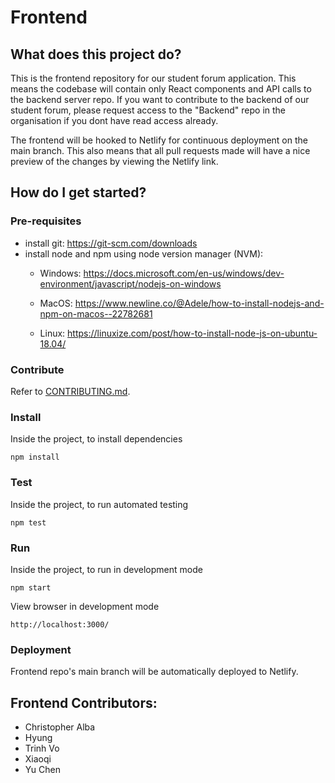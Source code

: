 # Frontend
## What does this project do?
This is the frontend repository for our student forum application. This means the codebase will contain only React components and API calls to the backend server repo. If you want to contribute to the backend of our student forum, please request access to the "Backend" repo in the organisation if you dont have read access already.

The frontend will be hooked to Netlify for continuous deployment on the main branch. This also means that all pull requests made will have a nice preview of the changes by viewing the Netlify link.

## How do I get started?

### Pre-requisites
- install git: https://git-scm.com/downloads
- install node and npm using node version manager (NVM): 
    * Windows: https://docs.microsoft.com/en-us/windows/dev-environment/javascript/nodejs-on-windows

    * MacOS: https://www.newline.co/@Adele/how-to-install-nodejs-and-npm-on-macos--22782681

    * Linux: https://linuxize.com/post/how-to-install-node-js-on-ubuntu-18.04/

### Contribute
Refer to [CONTRIBUTING.md](../../contribution-guidelines/.github/CONTRIBUTING.md).

### Install
Inside the project, to install dependencies

```npm install```

### Test
Inside the project, to run automated testing

```npm test```

### Run
Inside the project, to run in development mode

```npm start``` 

View browser in development mode

```http://localhost:3000/```

### Deployment
Frontend repo's main branch will be automatically deployed to Netlify.

## Frontend Contributors: 
- Christopher Alba
- Hyung
- Trinh Vo
- Xiaoqi
- Yu Chen

